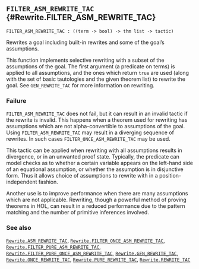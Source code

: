 ## `FILTER_ASM_REWRITE_TAC` {#Rewrite.FILTER_ASM_REWRITE_TAC}


```
FILTER_ASM_REWRITE_TAC : ((term -> bool) -> thm list -> tactic)
```



Rewrites a goal including built-in rewrites and some of the goal’s assumptions.


This function implements selective rewriting with a subset of the assumptions
of the goal. The first argument (a predicate on terms) is applied to all
assumptions, and the ones which return `true` are used (along with the set of
basic tautologies and the given theorem list) to rewrite the goal. See
`GEN_REWRITE_TAC` for more information on rewriting.

### Failure

`FILTER_ASM_REWRITE_TAC` does not fail, but it can result in an invalid tactic
if the rewrite is invalid. This happens when a theorem used for rewriting has
assumptions which are not alpha-convertible to assumptions of the goal. Using
`FILTER_ASM_REWRITE_TAC` may result in a diverging sequence of rewrites. In
such cases `FILTER_ONCE_ASM_REWRITE_TAC` may be used.


This tactic can be applied when rewriting with all assumptions results in
divergence, or in an unwanted proof state. Typically, the predicate can model
checks as to whether a certain variable appears on the left-hand side of an
equational assumption, or whether the assumption is in disjunctive form. Thus
it allows choice of assumptions to rewrite with in a position-independent
fashion.

Another use is to improve performance when there are many assumptions
which are not applicable. Rewriting, though a powerful method of
proving theorems in HOL, can result in a reduced performance due to
the pattern matching and the number of primitive inferences involved.

### See also

[`Rewrite.ASM_REWRITE_TAC`](#Rewrite.ASM_REWRITE_TAC), [`Rewrite.FILTER_ONCE_ASM_REWRITE_TAC`](#Rewrite.FILTER_ONCE_ASM_REWRITE_TAC), [`Rewrite.FILTER_PURE_ASM_REWRITE_TAC`](#Rewrite.FILTER_PURE_ASM_REWRITE_TAC), [`Rewrite.FILTER_PURE_ONCE_ASM_REWRITE_TAC`](#Rewrite.FILTER_PURE_ONCE_ASM_REWRITE_TAC), [`Rewrite.GEN_REWRITE_TAC`](#Rewrite.GEN_REWRITE_TAC), [`Rewrite.ONCE_REWRITE_TAC`](#Rewrite.ONCE_REWRITE_TAC), [`Rewrite.PURE_REWRITE_TAC`](#Rewrite.PURE_REWRITE_TAC), [`Rewrite.REWRITE_TAC`](#Rewrite.REWRITE_TAC)

